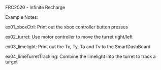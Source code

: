 FRC2020 - Infinite Recharge

Example Notes:

ex01_xboxCtrl: Print out the xbox controller button presses

ex02_turret: Use motor controller to move the turret right/left

ex03_limelight: Print out the Tx, Ty, Ta and Tv to the SmartDashBoard

ex04_limeTurretTracking: Combine the limelight into the turret to track a target
